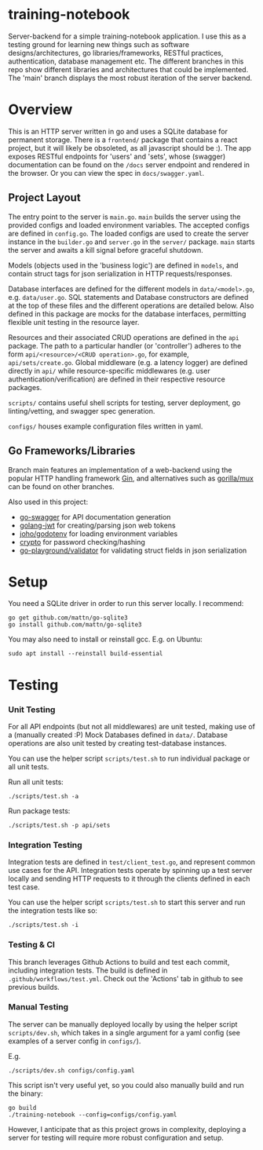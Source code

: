 # training-notebook

Server-backend for a simple training-notebook application. I use this as a 
testing ground for learning new things such as software designs/architectures, 
go libraries/frameworks, RESTful practices, authentication, database management etc.
The different branches in this repo show different libraries and architectures that
could be implemented. The 'main' branch displays the most robust iteration of the
server backend. 

# Overview

This is an HTTP server written in go and uses a SQLite database for permanent 
storage. There is a `frontend/` package that contains a react project, but it
will likely be obsoleted, as all javascript should be :). The app exposes 
RESTful endpoints for 'users' and 'sets', whose (swagger) documentation can be
found on the `/docs` server endpoint and rendered in the browser. Or you can 
view the spec in `docs/swagger.yaml`.

## Project Layout

The entry point to the server is `main.go`. `main` builds the server using the 
provided configs and loaded environment variables. The accepted configs are defined
in `config.go`. The loaded configs are used to create the server instance in the 
`builder.go` and `server.go` in the `server/` package. `main` starts the server 
and awaits a kill signal before graceful shutdown.

Models (objects used in the 'business logic') are defined in `models`, and contain
struct tags for json serialization in HTTP requests/responses.

Database interfaces are defined for the different models in `data/<model>.go`, e.g.
`data/user.go`. SQL statements and Database constructors are defined at the top of 
these files and the different operations are detailed below. Also defined in this 
package are mocks for the database interfaces, permitting flexible unit testing in 
the resource layer.

Resources and their associated CRUD operations are defined in the `api` package.
The path to a particular handler (or 'controller') adheres to the form 
`api/<resource>/<CRUD operation>.go`, for example, `api/sets/create.go`. Global middleware
(e.g. a latency logger) are defined directly in `api/` while resource-specific 
middlewares (e.g. user authentication/verification) are defined in their respective
resource packages.

`scripts/` contains useful shell scripts for testing, server deployment, 
go linting/vetting, and swagger spec generation.

`configs/` houses example configuration files written in yaml.

## Go Frameworks/Libraries 

Branch main features an implementation of a web-backend using the popular HTTP 
handling framework [Gin](https://github.com/gin-gonic/gin), and alternatives such as [gorilla/mux](https://github.com/gorilla/mux) can be found on 
other branches. 

Also used in this project:
* [go-swagger](https://github.com/go-swagger/go-swagger) for API documentation generation
* [golang-jwt](https://github.com/golang-jwt/jwt) for creating/parsing json web tokens
* [joho/godotenv](https://github.com/joho/godotenv) for loading environment variables
* [crypto](https://pkg.go.dev/golang.org/x/crypto) for password checking/hashing
* [go-playground/validator](https://github.com/go-playground/validator) for validating struct fields in json serialization

# Setup

You need a SQLite driver in order to run this server locally. I recommend: 
```
go get github.com/mattn/go-sqlite3  
go install github.com/mattn/go-sqlite3
```
You may also need to install or reinstall gcc. E.g. on Ubuntu:
```
sudo apt install --reinstall build-essential
```

# Testing

### Unit Testing

For all API endpoints (but not all middlewares) are unit tested, making use of a 
(manually created :P) Mock Databases defined in `data/`. Database operations are 
also unit tested by creating test-database instances. 

You can use the helper script `scripts/test.sh` to run individual package or all 
unit tests.

Run all unit tests:
```
./scripts/test.sh -a
```

Run package tests:
```
./scripts/test.sh -p api/sets
```

### Integration Testing

Integration tests are defined in `test/client_test.go`, and represent common use 
cases for the API. Integration tests operate by spinning up a test server locally
and sending HTTP requests to it through the clients defined in each test case.

You can use the helper script `scripts/test.sh` to start this server and run the 
integration tests like so:

```
./scripts/test.sh -i
```

### Testing & CI

This branch leverages Github Actions to build and test each commit, including integration
tests. The build is defined in `.github/workflows/test.yml`. Check out the 'Actions' tab
in github to see previous builds.

### Manual Testing

The server can be manually deployed locally by using the helper script `scripts/dev.sh`, 
which takes in a single argument for a yaml config (see examples of a server config in `configs/`).

E.g.
```
./scripts/dev.sh configs/config.yaml
```

This script isn't very useful yet, so you could also manually build and run the binary:
```
go build
./training-notebook --config=configs/config.yaml
```
However, I anticipate that as this project grows in complexity, deploying a server for testing
will require more robust configuration and setup.




